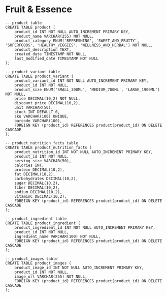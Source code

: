 # Fruit & Essence


    -- product table
    CREATE TABLE product (
        product_id INT NOT NULL AUTO_INCREMENT PRIMARY KEY,
        product_name VARCHAR(255) NOT NULL,
        product_category ENUM('REFRESHING', 'SWEET_AND_FRUITY', 'SUPERFOODS', 'HEALTHY_VEGGIES', 'WELLNESS_AND_HERBAL') NOT NULL,
        product_description TEXT,
        created_date TIMESTAMP NOT NULL,
        last_modified_date TIMESTAMP NOT NULL
    );

    -- product_variant table
    CREATE TABLE product_variant (
        product_variant_id INT NOT NULL AUTO_INCREMENT PRIMARY KEY,
        product_id INT NOT NULL,
        product_size ENUM('SMALL_300ML', 'MEDIUM_700ML', 'LARGE_1900ML') NOT NULL,
        price DECIMAL(10,2) NOT NULL,
        discount_price DECIMAL(10,2),
        unit VARCHAR(50),
        stock INT DEFAULT 0,
        sku VARCHAR(100) UNIQUE,
        barcode VARCHAR(100),
        FOREIGN KEY (product_id) REFERENCES product(product_id) ON DELETE CASCADE
    );

    -- product_nutrition_facts table
    CREATE TABLE product_nutrition_facts (
        product_nutrition_id INT NOT NULL AUTO_INCREMENT PRIMARY KEY,
        product_id INT NOT NULL,
        serving_size VARCHAR(50),
        calories INT,
        protein DECIMAL(10,2),
        fat DECIMAL(10,2),
        carbohydrates DECIMAL(10,2),
        sugar DECIMAL(10,2),
        fiber DECIMAL(10,2),
        sodium DECIMAL(10,2),
        vitaminC DECIMAL(10,2),
        FOREIGN KEY (product_id) REFERENCES product(product_id) ON DELETE CASCADE
    );

    -- product_ingredient table
    CREATE TABLE product_ingredient (
        product_ingredient_id INT NOT NULL AUTO_INCREMENT PRIMARY KEY,
        product_id INT NOT NULL,
        ingredient_name VARCHAR(100) NOT NULL,
        FOREIGN KEY (product_id) REFERENCES product(product_id) ON DELETE CASCADE
    );

    -- product_images table
    CREATE TABLE product_images (
        product_image_id INT NOT NULL AUTO_INCREMENT PRIMARY KEY,
        product_id INT NOT NULL,
        image_url VARCHAR(255) NOT NULL,
        FOREIGN KEY (product_id) REFERENCES product(product_id) ON DELETE CASCADE
    );

